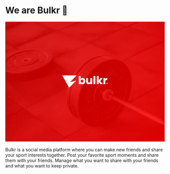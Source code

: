 # We are Bulkr 👟

![Banner with a bar on the backgorund](https://raw.githubusercontent.com/bulkr-social/.github/main/profile/banner.jpg)

Bulkr is a social media platform where you can make new friends and share your sport interests together.
Post your favorite sport moments and share them with your friends. Manage what you want to share with your friends and what you want to keep private.
